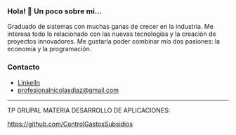 ### Hola! 👋 Un poco sobre mi...

Graduado de sistemas con muchas ganas de crecer en la industria. Me interesa todo lo relacionado con las nuevas tecnologías y la creación de proyectos innovadores. Me gustaría poder combinar mis dos pasiones: la economía y la programación.

### Contacto

 - [LinkeiIn](https://www.linkedin.com/in/profesional-nicolas-diaz/)
 - profesionalnicolasdiaz@gmail.com
 _____________________________________________________________
 
 TP GRUPAL MATERIA DESARROLLO DE APLICACIONES:
 
 https://github.com/ControlGastosSubsidios
 
 

<!--
**nicolasDunahur/nicolasDunahur** is a ✨ _special_ ✨ repository because its `README.md` (this file) appears on your GitHub profile.

### Skills
[!Python](https://img.shields.io/badge/PYTHON-<MESSAGE>-<COLOR>)
https://shields.io/
-->
